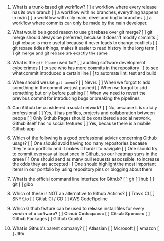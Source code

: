 1. What is a trunk-based git workflow?
[ ] a workflow where every release has its own branch
[ ] a workflow with no branches, everything happens in main
[ ] a workflow with only main, devel and bugfix branches
[ ] a workflow where commits can only be made by the main developer.

2. What would be a good reason to use git rebase over git merge?
[ ] git merge should always be preferred, because it doesn't modify commits
[ ] git rebase is more useful because it never leads to change conflicts
[ ] git rebase tidies things, makes it easier to read history in the long term
[ ] git merge and git rebase are exactly the same

3. What is the `git blame` used for?
[ ] auditing software development cybercrimes
[ ] to see who has more commits in the repository
[ ] to see what commit introduced a certain line
[ ] to automate lint, test and build

4. When should we use `git amend`?
[ ] Never.
[ ] When we forgot to add something in the commit we just pushed
[ ] When we forgot to add something but only before pushing
[ ] When we need to revert the previous commit for introducing bugs or breaking the pipelines

5. Can Github be considered a social network?
[ ] No, because it is strictly professional
[ ] Yes, it has profiles, projects and collaboration between people
[ ] Only Github Pages should be considered a social network, Github itself has no social features
[ ] Yes, because there is a mobile Github app

6. Which of the following is a good professional advice concerning Github usage?
[ ] One should avoid having too many repositories because they're our portfolio and it makes it harder to navigate
[ ] One should try to commit everyday at least once in Github, so our heatmap stays in the green
[ ] One should send as many pull requests as possible, to increase the odds they are accepted
[ ] One should highlight the most important items in our portfolio by using repository pins or blogging about them

7. What is the official command line interface for Github?
[ ] gh
[ ] hub
[ ] git
[ ] gibo

8. Which of these is NOT an alternative to Github Actions?
[ ] Travis CI
[ ] SNYK.io
[ ] Gitlab CI / CD
[ ] AWS CodePipeline

9. Which Github feature can be used to release install files for every version of a software?
[ ] Github Codespaces
[ ] Github Sponsors
[ ] Github Packages
[ ] Github Copilot

10. What is Github's parent company?
[ ] Atlassian
[ ] Microsoft
[ ] Amazon
[ ] JIRA